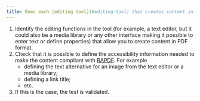 ```yaml
---
title: Does each [editing tool](#editing-tool) that creates content in PDF format have the ability to define the [accessibility information](#accessibility-information) needed to create [RAPDF](../rapdf1/index.html)-compliant content?
---
```

1. Identify the editing functions in the tool (for example, a text editor, but it could also be a media library or any other interface making it possible to enter text or define properties) that allow you to create content in PDF format.
2. Check that it is possible to define the accessibility information needed to make the content compliant with [RAPDF](../rapdf1/index.html). For example 
	- defining the text alternative for an image from the text editor or a media library;
	- defining a link title;
	- etc.
3. If this is the case, the test is validated.